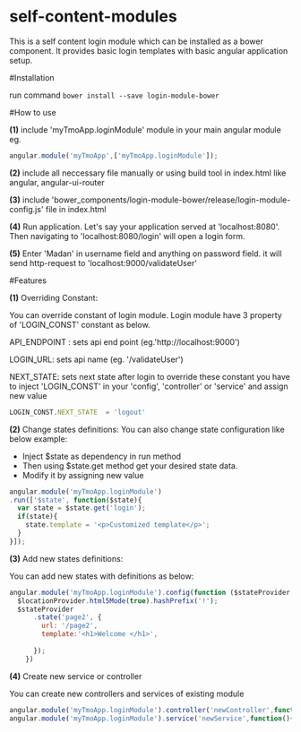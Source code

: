 # self-content-modules
This is a self content login module which can be installed as a bower component. 
It provides basic login templates with basic angular application setup.

#Installation

run command `bower install --save login-module-bower`

#How to use

**(1)** include 'myTmoApp.loginModule' module in your main angular module
eg. 
>
```javascript
angular.module('myTmoApp',['myTmoApp.loginModule']);
```
		
**(2)** include all neccessary file manually or using build tool in index.html like angular, angular-ui-router	
	
**(3)** include 'bower_components/login-module-bower/release/login-module-config.js' file in index.html

**(4)** Run application. Let's say your application served at 'localhost:8080'. Then navigating to 'localhost:8080/login'
		will open a login form. 

**(5)** Enter 'Madan' in username field and anything on password field. it will send http-request to 'localhost:9000/validateUser'

#Features

**(1)** Overriding Constant:

You can override constant of login module. Login module have 3 property of 'LOGIN_CONST' constant as below.
		
API_ENDPOINT : sets api end point (eg.'http://localhost:9000')

LOGIN_URL: sets api name (eg. '/validateUser')

NEXT_STATE: sets next state after login
to override these constant you have to inject 'LOGIN_CONST' in your 'config', 'controller' or 'service' and assign new value
		
>
```javascript
LOGIN_CONST.NEXT_STATE  = 'logout'
```
		
		
**(2)** Change states definitions:
You can also change state configuration like below example:
- Inject $state as dependency in run method
- Then using $state.get method get your desired state data.
- Modify it by assigning new value
		
>
```javascript
angular.module('myTmoApp.loginModule')
.run(['$state', function($state){
  var state = $state.get('login');
  if(state){
	state.template = '<p>Customized template</p>';
  }
}]);
```

**(3)** Add new states definitions:		
		
You can add new states with definitions as below:
		
>
```javascript
angular.module('myTmoApp.loginModule').config(function ($stateProvider ,$locationProvider, $urlRouterProvider,LOGIN_CONST) {
  $locationProvider.html5Mode(true).hashPrefix('!');
  $stateProvider
	  .state('page2', {
		url: '/page2',
		template:'<h1>Welcome </h1>',
		
	  });
	})
```
		
**(4)** Create new service or controller 

You can create new controllers and services of existing module
		
>
```javascript
angular.module('myTmoApp.loginModule').controller('newController',function(){//some implementation});
angular.module('myTmoApp.loginModule').service('newService',function(){//some implementation});
```